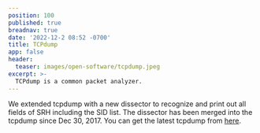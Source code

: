 ```yaml
---
position: 100
published: true
breadnav: true
date: '2022-12-2 08:52 -0700'
title: TCPdump
app: false
header:
  teaser: images/open-software/tcpdump.jpeg
excerpt: >-
  TCPdump is a common packet analyzer.
---
```


We extended tcpdump with a new dissector to recognize and print out all fields of SRH including the SID list. The dissector has been merged into the tcpdump since Dec 30, 2017. You can get the latest tcpdump from [here](https://github.com/the-tcpdump-group/tcpdump).
